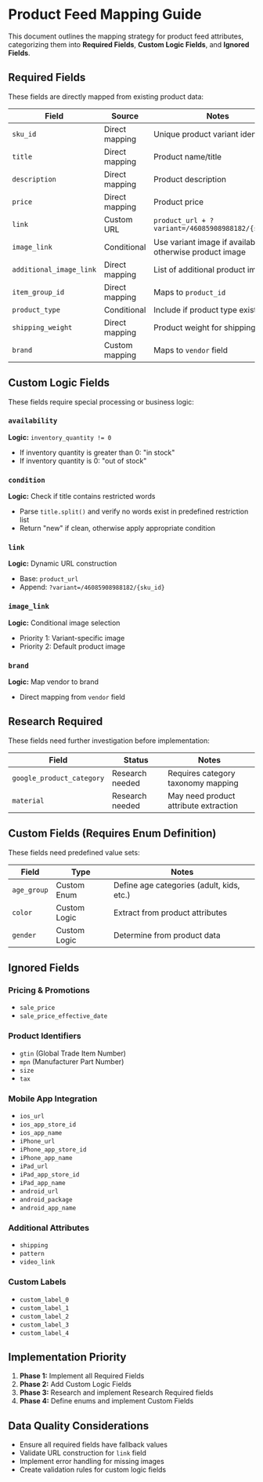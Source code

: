# Product Feed Mapping Guide

This document outlines the mapping strategy for product feed attributes, categorizing them into **Required Fields**, **Custom Logic Fields**, and **Ignored Fields**.

## Required Fields

These fields are directly mapped from existing product data:

| Field | Source | Notes |
|-------|--------|-------|
| `sku_id` | Direct mapping | Unique product variant identifier |
| `title` | Direct mapping | Product name/title |
| `description` | Direct mapping | Product description |
| `price` | Direct mapping | Product price |
| `link` | Custom URL | `product_url + ?variant=/46085908988182/{sku_id}` |
| `image_link` | Conditional | Use variant image if available, otherwise product image |
| `additional_image_link` | Direct mapping | List of additional product images |
| `item_group_id` | Direct mapping | Maps to `product_id` |
| `product_type` | Conditional | Include if product type exists |
| `shipping_weight` | Direct mapping | Product weight for shipping |
| `brand` | Custom mapping | Maps to `vendor` field |

## Custom Logic Fields

These fields require special processing or business logic:

### `availability`
**Logic:** `inventory_quantity != 0`
- If inventory quantity is greater than 0: "in stock"
- If inventory quantity is 0: "out of stock"

### `condition`
**Logic:** Check if title contains restricted words
- Parse `title.split()` and verify no words exist in predefined restriction list
- Return "new" if clean, otherwise apply appropriate condition

### `link`
**Logic:** Dynamic URL construction
- Base: `product_url`
- Append: `?variant=/46085908988182/{sku_id}`

### `image_link`
**Logic:** Conditional image selection
- Priority 1: Variant-specific image
- Priority 2: Default product image

### `brand`
**Logic:** Map vendor to brand
- Direct mapping from `vendor` field

## Research Required

These fields need further investigation before implementation:

| Field | Status | Notes |
|-------|--------|-------|
| `google_product_category` | Research needed | Requires category taxonomy mapping |
| `material` | Research needed | May need product attribute extraction |

## Custom Fields (Requires Enum Definition)

These fields need predefined value sets:

| Field | Type | Notes |
|-------|------|-------|
| `age_group` | Custom Enum | Define age categories (adult, kids, etc.) |
| `color` | Custom Logic | Extract from product attributes |
| `gender` | Custom Logic | Determine from product data |

## Ignored Fields

### Pricing & Promotions
- `sale_price`
- `sale_price_effective_date`

### Product Identifiers
- `gtin` (Global Trade Item Number)
- `mpn` (Manufacturer Part Number)
- `size`
- `tax`

### Mobile App Integration
- `ios_url`
- `ios_app_store_id`
- `ios_app_name`
- `iPhone_url`
- `iPhone_app_store_id`
- `iPhone_app_name`
- `iPad_url`
- `iPad_app_store_id`
- `iPad_app_name`
- `android_url`
- `android_package`
- `android_app_name`

### Additional Attributes
- `shipping`
- `pattern`
- `video_link`

### Custom Labels
- `custom_label_0`
- `custom_label_1`
- `custom_label_2`
- `custom_label_3`
- `custom_label_4`

## Implementation Priority

1. **Phase 1:** Implement all Required Fields
2. **Phase 2:** Add Custom Logic Fields
3. **Phase 3:** Research and implement Research Required fields
4. **Phase 4:** Define enums and implement Custom Fields

## Data Quality Considerations

- Ensure all required fields have fallback values
- Validate URL construction for `link` field
- Implement error handling for missing images
- Create validation rules for custom logic fields